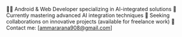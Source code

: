 👩‍💻 Android & Web Developer specializing in AI-integrated solutions
🤖 Currently mastering advanced AI integration techniques
💼 Seeking collaborations on innovative projects (available for freelance work)
📩 Contact me: [ammararana908@gmail.com]
